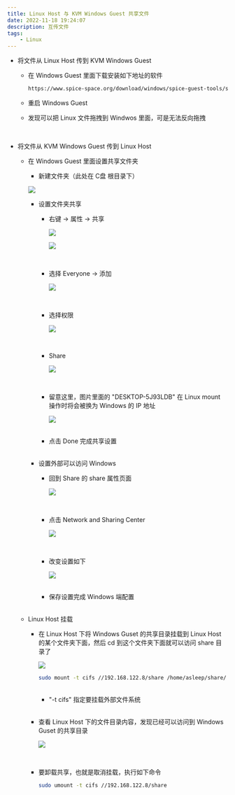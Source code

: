 ```yaml
---
title: Linux Host 与 KVM Windows Guest 共享文件
date: 2022-11-18 19:24:07
description: 互传文件
tags:
    - Linux
---
```


- 将文件从 Linux Host 传到 KVM Windows Guest
    
    - 在 Windows Guest 里面下载安装如下地址的软件
    
        ```bash
        https://www.spice-space.org/download/windows/spice-guest-tools/spice-guest-tools-latest.exe
        ```
    
    - 重启 Windows Guest
    - 发现可以把 Linux 文件拖拽到 Windwos 里面，可是无法反向拖拽
    
</br>

- 将文件从 KVM Windows Guest 传到 Linux Host

    - 在 Windows Guest 里面设置共享文件夹
    
        - 新建文件夹（此处在 C盘 根目录下）
        
        ![](https://raw.githubusercontent.com/HCY-ASLEEP/picture-bed/main/picture-bed/2022.11.18.19.37.19.png)
        
        - 设置文件夹共享
        
            - 右键 -> 属性 -> 共享
            
                ![](https://raw.githubusercontent.com/HCY-ASLEEP/picture-bed/main/picture-bed/2022.11.18.19.39.56.png)
            
                ![](https://raw.githubusercontent.com/HCY-ASLEEP/picture-bed/main/picture-bed/2022.11.18.19.41.28.png)
                
            </br>
            
            - 选择 Everyone -> 添加
            
                ![](https://raw.githubusercontent.com/HCY-ASLEEP/picture-bed/main/picture-bed/2022.11.18.19.43.00.png)
                
            </br>
            
            - 选择权限
                
                ![](https://raw.githubusercontent.com/HCY-ASLEEP/picture-bed/main/picture-bed/2022.11.18.19.45.31.png)
                
            </br>

            - Share
            
                ![](https://raw.githubusercontent.com/HCY-ASLEEP/picture-bed/main/picture-bed/2022.11.18.19.46.52.png)
                
            </br>
            
            - 留意这里，图片里面的 "DESKTOP-5J93LDB" 在 Linux mount 操作时将会被换为 Windows 的 IP 地址
            
                ![](https://raw.githubusercontent.com/HCY-ASLEEP/picture-bed/main/picture-bed/2022.11.18.19.48.24.png)
                
            </br>

            - 点击 Done 完成共享设置
            
        </br> 
        
        - 设置外部可以访问 Windows
            
            - 回到 Share 的 share 属性页面
            
                ![](https://raw.githubusercontent.com/HCY-ASLEEP/picture-bed/main/picture-bed/2022.11.18.19.39.56.png)
                
            </br>  
            
            - 点击 Network and Sharing Center
                
                ![](https://raw.githubusercontent.com/HCY-ASLEEP/picture-bed/main/picture-bed/2022.11.18.19.54.42.png)
                
            </br>  
            
            - 改变设置如下
            
                ![](https://raw.githubusercontent.com/HCY-ASLEEP/picture-bed/main/picture-bed/2022.11.18.19.56.55.png)
            
            </br> 
            
            - 保存设置完成 Windows 端配置
            
    </br> 
    
    - Linux Host 挂载
    
        - 在 Linux Host 下将 Windows Guset 的共享目录挂载到 Linux Host 的某个文件夹下面，然后 cd 到这个文件夹下面就可以访问 share 目录了
        
            ![](https://raw.githubusercontent.com/HCY-ASLEEP/picture-bed/main/picture-bed/2022.11.18.20.17.42.png)
            
            ```bash
            sudo mount -t cifs //192.168.122.8/share /home/asleep/share/
            ```
            
            </br>
            
            - "-t cifs" 指定要挂载外部文件系统
            
            </br> 
            
        - 查看 Linux Host 下的文件目录内容，发现已经可以访问到 Windows Guset 的共享目录
        
            ![](https://raw.githubusercontent.com/HCY-ASLEEP/picture-bed/main/picture-bed/2022.11.18.20.21.08.png)
            
            </br> 
            
        - 要卸载共享，也就是取消挂载，执行如下命令
        
            ```bash
            sudo umount -t cifs //192.168.122.8/share
            ```



